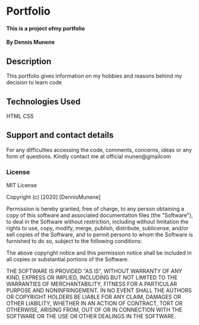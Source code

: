#   Portfolio
#### This is a project ofmy portfolio
#### By **Dennis Munene**
## Description
This portfolio gives information on my hobbies and reasons behind my decision to learn code
## Technologies Used
HTML
CSS
## Support and contact details
For any difficulties accessing the code, comments, concerns, ideas or any form of questions. Kindly contact me at official munen@gmailcom
### License
MIT License

Copyright (c) [2020] [DennisMunene]

Permission is hereby granted, free of charge, to any person obtaining a copy
of this software and associated documentation files (the "Software"), to deal
in the Software without restriction, including without limitation the rights
to use, copy, modify, merge, publish, distribute, sublicense, and/or sell
copies of the Software, and to permit persons to whom the Software is
furnished to do so, subject to the following conditions:

The above copyright notice and this permission notice shall be included in all
copies or substantial portions of the Software.

THE SOFTWARE IS PROVIDED "AS IS", WITHOUT WARRANTY OF ANY KIND, EXPRESS OR
IMPLIED, INCLUDING BUT NOT LIMITED TO THE WARRANTIES OF MERCHANTABILITY,
FITNESS FOR A PARTICULAR PURPOSE AND NONINFRINGEMENT. IN NO EVENT SHALL THE
AUTHORS OR COPYRIGHT HOLDERS BE LIABLE FOR ANY CLAIM, DAMAGES OR OTHER
LIABILITY, WHETHER IN AN ACTION OF CONTRACT, TORT OR OTHERWISE, ARISING FROM,
OUT OF OR IN CONNECTION WITH THE SOFTWARE OR THE USE OR OTHER DEALINGS IN THE
SOFTWARE.